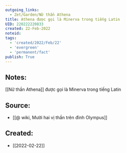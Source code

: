```yaml
---
outgoing_links:
  - Zet/Garden/Nữ thần Athena
title: Athena được gọi là Minerva trong tiếng Latin
UID: 220222220833
created: 22-Feb-2022
noteid:
tags:
  - 'created/2022/Feb/22'
  - 'evergreen'
  - 'permanent/fact'
publish: True
---
```

## Notes:
[[Nữ thần Athena]] được gọi là Minerva trong tiếng Latin

## Source:
- [[@ wiki, Mười hai vị thần trên đỉnh Olympus]]





## Created:
- [[2022-02-22]]
